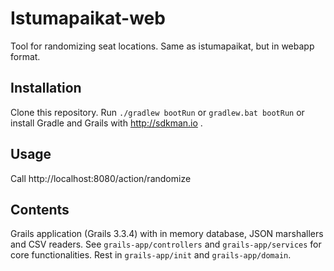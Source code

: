# Istumapaikat-web
Tool for randomizing seat locations. Same as istumapaikat, but in webapp format.

## Installation
Clone this repository. Run `./gradlew bootRun` or `gradlew.bat bootRun` or install Gradle and Grails with http://sdkman.io .

## Usage
Call http://localhost:8080/action/randomize

## Contents
Grails application (Grails 3.3.4) with in memory database, JSON marshallers and CSV readers. See `grails-app/controllers` and `grails-app/services` for core functionalities. Rest in `grails-app/init` and `grails-app/domain`. 
